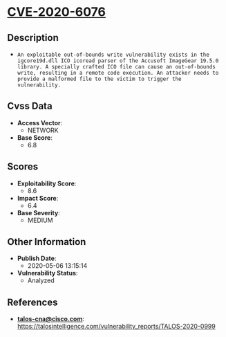 
# [CVE-2020-6076](https://cve.mitre.org/cgi-bin/cvename.cgi?name=CVE-2020-6076)

## Description

- `An exploitable out-of-bounds write vulnerability exists in the igcore19d.dll ICO icoread parser of the Accusoft ImageGear 19.5.0 library. A specially crafted ICO file can cause an out-of-bounds write, resulting in a remote code execution. An attacker needs to provide a malformed file to the victim to trigger the vulnerability.`

## Cvss Data

- **Access Vector**:
  - NETWORK
- **Base Score**:
  - 6.8

## Scores

- **Exploitability Score**:
  - 8.6
- **Impact Score**:
  - 6.4
- **Base Severity**:
  - MEDIUM

## Other Information

- **Publish Date**:
  - 2020-05-06 13:15:14
- **Vulnerability Status**:
  - Analyzed

## References

- **talos-cna@cisco.com**: https://talosintelligence.com/vulnerability_reports/TALOS-2020-0999
